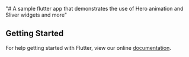 "# A sample flutter app that demonstrates the use of Hero animation and Sliver widgets and more" 



## Getting Started

For help getting started with Flutter, view our online
[documentation](https://flutter.io/).


